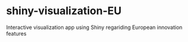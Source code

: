 # shiny-visualization-EU
Interactive visualization app using Shiny regariding European innovation features 
